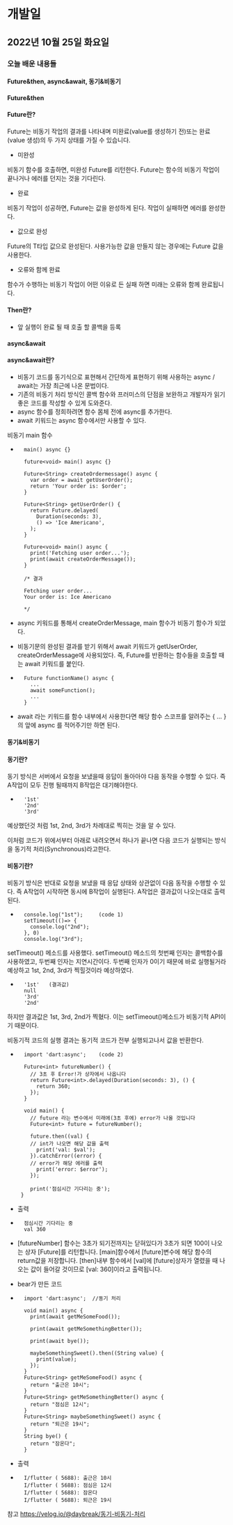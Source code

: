 # 개발일
## 2022년 10월 25일 화요일 
### 오늘 배운 내용들
#### Future&then, async&await, 동기&비동기

#### Future&then

#### Future란?

Future는 비동기 작업의 결과를 나타내며 미완료(value를 생성하기 전)또는 완료(value 생성)의 두 가지 상태를 가질 수 있습니다.


- 미완성

비동기 함수를 호출하면, 미완성 Future를 리턴한다. Future는 함수의 비동기 작업이 끝나거나 에러를 던지는 것을 기다린다.

- 완료

비동기 작업이 성공하면, Future는 값을 완성하게 된다. 작업이 실패하면 에러를 완성한다.

- 값으로 완성
 
Future의 T타입 값으로 완성된다. 사용가능한 값을 만들지 않는 경우에는 Future 값을 사용한다.

- 오류와 함께 완료

함수가 수행하는 비동기 작업이 어떤 이유로 든 실패 하면 미래는 오류와 함께 완료됩니다.

#### Then란?

- 앞 실행이 완료 될 때 호출 할 콜백을 등록

#### async&await

#### async&await란?

- 비동기 코드를 동기식으로 표현해서 간단하게 표현하기 위해 사용하는 async / await는 가장 최근에 나온 문법이다.
- 기존의 비동기 처리 방식인 콜백 함수와 프러미스의 단점을 보완하고 개발자가 읽기 좋은 코드를 작성할 수 있게 도와준다.
- async 함수를 정희하려면 함수 몸체 전에 async를 추가한다.
- await 키워드는 async 함수에서만 사용할 수 있다.

비동기 main 함수
-       main() async {}

        future<void> main() async {}
        
        Future<String> createOrdermessage() async {
          var order = await getUserOrder();
          return 'Your order is: $order';
        }
        
        Future<String> getUserOrder() {
          return Future.delayed(
            Duration(seconds: 3),
            () => 'Ice Americano',
          );
        }
        
        Future<void> main() async {
          print('Fetching user order...');
          print(await createOrderMessage());
        }
        
        /* 결과
        
        Fetching user order...
        Your order is: Ice Americano
        
        */
        
- async 키워드를 통해서 createOrderMessage, main 함수가 비동기 함수가 되었다.
- 비동기문의 완성된 결과를 받기 위해서 await 키워드가 getUserOrder, createOrderMessage에 사용되었다.
  즉, Future를 반환하는 함수들을 호출할 때는 await 키워드를 붙인다.
      
-       Future functionName() async {
          ...
          await someFunction();
          ...
        }
      
 - await 라는 키워드를 함수 내부에서 사용한다면 해당 함수 스코프를 알려주는 { ... } 의 앞에 async 를 적어주기만 하면 된다.
        
#### 동기&비동기

#### 동기란?

동기 방식은 서버에서 요청을 보냈을때 응답이 돌아아야 다음 동작을 수행할 수 있다. 즉 A작업이 모두 진행 될때까지 B작업은 대기해야한다.

-       '1st'
        '2nd'
        '3rd'
    
예상했던것 처럼 1st, 2nd, 3rd가 차례대로 찍히는 것을 알 수 있다. 

이처럼 코드가 위에서부터 아래로 내려오면서 하나가 끝나면 다음 코드가 실행되는 방식을 동기적 처리(Synchronous)라고한다.

#### 비동기란?

비동기 방식은 반대로 요청을 보냈을 때 응답 상태와 상관없이 다음 동작을 수행할 수 있다. 
즉 A작업이 시작하면 동시에 B작업이 실행된다. A작업은 결과값이 나오는대로 출력된다.

-       console.log("1st");     (code 1)
        setTimeout(()=> {
          console.log("2nd");
        }, 0)
        console.log("3rd");
        
setTimeout() 메소드를 사용했다.
setTimeout() 메소드의 첫번째 인자는 콜백함수를 사용하였고, 두번째 인자는 지연시간이다.
두번째 인자가 0이기 때문에 바로 실행될거라 예상하고
1st, 2nd, 3rd가 찍힐것이라 예상하였다.

-       '1st'   (결과값)
        null
        '3rd'
        '2nd'
        
하지만 결과값은 1st, 3rd, 2nd가 찍혔다.
이는 setTimeout()메소드가 비동기적 API이기 때문이다.

비동기적 코드의 실행 결과는 동기적 코드가 전부 실행되고나서 값을 반환한다. 
        
-       import 'dart:async';    (code 2)

        Future<int> futureNumber() {
          // 3초 후 Error!가 상자에서 나옵니다
          return Future<int>.delayed(Duration(seconds: 3), () {
            return 360;
          });
        }

        void main() {
          // future 라는 변수에서 미래에(3초 후에) error가 나올 것입니다
          Future<int> future = futureNumber();

          future.then((val) {
          // int가 나오면 해당 값을 출력
            print('val: $val');
          }).catchError((error) {
          // error가 해당 에러를 출력
            print('error: $error');
          });

          print('점심시간 기다리는 중');
       }
        
- 출력
-       점심시간 기다리는 중
        val 360

- [futureNumber] 함수는 3초가 되기전까지는 닫혀있다가 3초가 되면 100이 나오는 상자 [Future<int>]를 리턴합니다.
  [main]함수에서 [future]변수에 해당 함수의 return값을 저장합니다.
  [then]내부 함수에서 [val]에 [future<int>]상자가 열렸을 때 나오는 값이 들어갈 것이므로 [val: 360]이라고 출력됩니다.
 
 
 - bear가 만든 코드 
 -       import 'dart:async';  //동기 처리

         void main() async {
           print(await getMeSomeFood());

           print(await getMeSomethingBetter());

           print(await bye());

           maybeSomethingSweet().then((String value) {
             print(value);
           });
         }
         Future<String> getMeSomeFood() async {
           return "출근은 10시";
         }
         Future<String> getMeSomethingBetter() async {
           return "점심은 12시";
         }
         Future<String> maybeSomethingSweet() async {
           return "퇴근은 19시";
         }
         String bye() {
           return "잠온다";
         }
 
 - 출력
 -       I/flutter ( 5688): 출근은 10시
         I/flutter ( 5688): 점심은 12시
         I/flutter ( 5688): 잠온다
         I/flutter ( 5688): 퇴근은 19시
        
참고 https://velog.io/@daybreak/동기-비동기-처리
